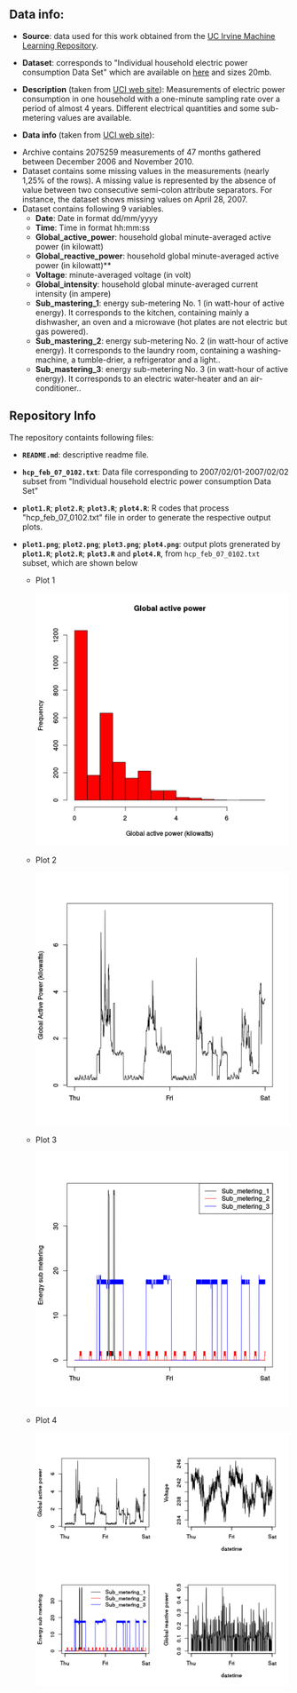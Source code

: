 Data info:
--------------
* **Source**: data used for this work obtained from
the <a href="http://archive.ics.uci.edu/ml/">UC Irvine Machine
Learning Repository</a>. 

* **Dataset**: corresponds to "Individual household electric power consumption Data Set" which are available on
[here](http://archive.ics.uci.edu/ml/machine-learning-databases/00235/household_power_consumption.zip) and sizes 20mb.

* **Description** (taken from [UCI web site](https://archive.ics.uci.edu/ml/datasets/Individual+household+electric+power+consumption)): Measurements of electric power consumption in one household with a one-minute sampling rate over a period of almost 4 years. Different electrical quantities and some sub-metering values are available. 

* **Data info** (taken from [UCI web site](https://archive.ics.uci.edu/ml/datasets/Individual+household+electric+power+consumption)):
 - Archive contains 2075259 measurements of 47 months gathered between December 2006 and November 2010.
 - Dataset contains some missing values in the measurements (nearly 1,25% of the rows). A missing value is represented by the absence of value between two consecutive semi-colon attribute separators. For instance, the dataset shows missing values on April 28, 2007.
 - Dataset contains following 9 variables.
    - **Date**: Date in format dd/mm/yyyy
    - **Time**: Time in format hh:mm:ss
    - **Global_active_power**: household global minute-averaged active power (in kilowatt)
    - **Global_reactive_power**: household global minute-averaged active power (in kilowatt)**
    - **Voltage**: minute-averaged voltage (in volt)
    - **Global_intensity**: household global minute-averaged current intensity (in ampere)
    - **Sub_mastering_1**: energy sub-metering No. 1 (in watt-hour of active energy). It corresponds to the kitchen, containing mainly a dishwasher, an oven and a microwave (hot plates are not electric but gas powered).
    - **Sub_mastering_2**: energy sub-metering No. 2 (in watt-hour of active energy). It corresponds to the laundry room, containing a washing-machine, a tumble-drier, a refrigerator and a light..
    - **Sub_mastering_3**: energy sub-metering No. 3 (in watt-hour of active energy). It corresponds to an electric water-heater and an air-conditioner..


Repository Info
------------------

The repository containts following files:
  - **`README.md`**: descriptive readme file.
  - **`hcp_feb_07_0102.txt`**: Data file corresponding to 2007/02/01-2007/02/02 subset from "Individual household electric power consumption Data Set"
  - **`plot1.R`**; **`plot2.R`**; **`plot3.R`**; **`plot4.R`**: R codes that process "hcp_feb_07_0102.txt" file in order to generate the respective output plots.
  - **`plot1.png`**; **`plot2.png`**; **`plot3.png`**; **`plot4.png`**: output plots grenerated by **`plot1.R`**; **`plot2.R`**; **`plot3.R`** and **`plot4.R`**, from `hcp_feb_07_0102.txt` subset, which are shown below

    - Plot 1
    
      ![Global Active Power for 2007/02/01-2007/02/02 subset](plot1.png) 

    - Plot 2
    
      ![Global active power for 2007/02/01-2007/02/02 subset](plot2.png) 

    - Plot 3
    
      ![Energy sub master for 2007/02/01-2007/02/02 subset](plot3.png) 

    - Plot 4
    
      ![Global active power, Voltage, Energy sub mastering and Global active power for 2007/02/01-2007/02/02 subset](plot4.png)


